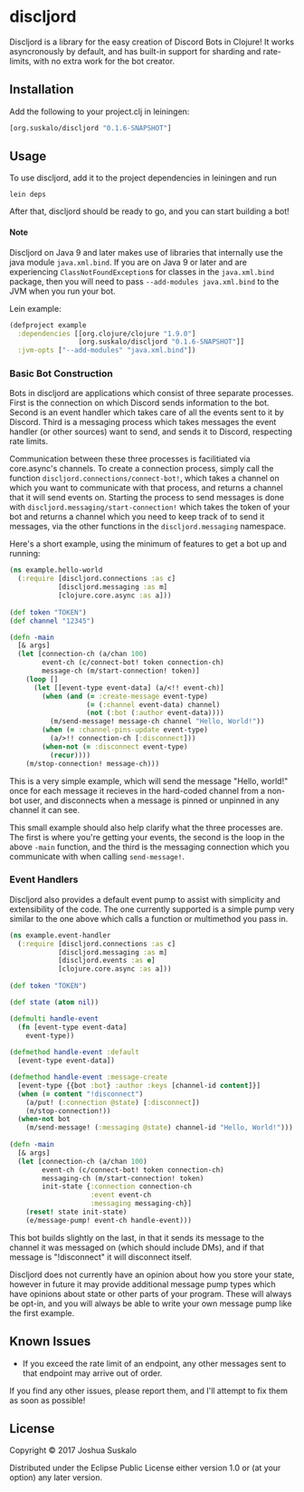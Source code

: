 # discljord

Discljord is a library for the easy creation of Discord Bots in Clojure! It works asyncronously by default, and has built-in support for sharding and rate-limits, with no extra work for the bot creator.

## Installation

Add the following to your project.clj in leiningen:

```clojure
[org.suskalo/discljord "0.1.6-SNAPSHOT"]
```

## Usage

To use discljord, add it to the project dependencies in leiningen and run
```
lein deps
```
After that, discljord should be ready to go, and you can start building a bot!

#### Note

Discljord on Java 9 and later makes use of libraries that internally use the java module `java.xml.bind`. If you are on Java 9 or later and are experiencing `ClassNotFoundException`s for classes in the `java.xml.bind` package, then you will need to pass `--add-modules java.xml.bind` to the JVM when you run your bot.

Lein example:
```clojure
(defproject example
  :dependencies [[org.clojure/clojure "1.9.0"]
                 [org.suskalo/discljord "0.1.6-SNAPSHOT"]]
  :jvm-opts ["--add-modules" "java.xml.bind"])
```

### Basic Bot Construction

Bots in discljord are applications which consist of three separate processes. First is the connection on which Discord sends information to the bot. Second is an event handler which takes care of all the events sent to it by Discord. Third is a messaging process which takes messages the event handler (or other sources) want to send, and sends it to Discord, respecting rate limits.

Communication between these three processes is facilitiated via core.async's channels. To create a connection process, simply call the function `discljord.connections/connect-bot!`, which takes a channel on which you want to communicate with that process, and returns a channel that it will send events on. Starting the process to send messages is done with `discljord.messaging/start-connection!` which takes the token of your bot and returns a channel which you need to keep track of to send it messages, via the other functions in the `discljord.messaging` namespace.

Here's a short example, using the minimum of features to get a bot up and running:

```clojure
(ns example.hello-world
  (:require [discljord.connections :as c]
            [discljord.messaging :as m]
            [clojure.core.async :as a]))
            
(def token "TOKEN")
(def channel "12345")

(defn -main
  [& args]
  (let [connection-ch (a/chan 100)
        event-ch (c/connect-bot! token connection-ch)
        message-ch (m/start-connection! token)]
    (loop []
      (let [[event-type event-data] (a/<!! event-ch)]
        (when (and (= :create-message event-type)
                   (= (:channel event-data) channel)
                   (not (:bot (:author event-data))))
          (m/send-message! message-ch channel "Hello, World!"))
        (when (= :channel-pins-update event-type)
          (a/>!! connection-ch [:disconnect]))
        (when-not (= :disconnect event-type)
          (recur))))
    (m/stop-connection! message-ch)))
```

This is a very simple example, which will send the message "Hello, world!" once for each message it recieves in the hard-coded channel from a non-bot user, and disconnects when a message is pinned or unpinned in any channel it can see.

This small example should also help clarify what the three processes are. The first is where you're getting your events, the second is the loop in the above `-main` function, and the third is the messaging connection which you communicate with when calling `send-message!`.

### Event Handlers

Discljord also provides a default event pump to assist with simplicity and extensibility of the code. The one currently supported is a simple pump very similar to the one above which calls a function or multimethod you pass in.

```clojure
(ns example.event-handler
  (:require [discljord.connections :as c]
            [discljord.messaging :as m]
            [discljord.events :as e]
            [clojure.core.async :as a]))
            
(def token "TOKEN")

(def state (atom nil))

(defmulti handle-event 
  (fn [event-type event-data]
    event-type))
    
(defmethod handle-event :default
  [event-type event-data])

(defmethod handle-event :message-create
  [event-type {{bot :bot} :author :keys [channel-id content]}]
  (when (= content "!disconnect")
    (a/put! (:connection @state) [:disconnect])
    (m/stop-connection!))
  (when-not bot
    (m/send-message! (:messaging @state) channel-id "Hello, World!")))
    
(defn -main
  [& args]
  (let [connection-ch (a/chan 100)
        event-ch (c/connect-bot! token connection-ch)
        messaging-ch (m/start-connection! token)
        init-state {:connection connection-ch
                    :event event-ch
                    :messaging messaging-ch}]
    (reset! state init-state)
    (e/message-pump! event-ch handle-event)))
```

This bot builds slightly on the last, in that it sends its message to the channel it was messaged on (which should include DMs), and if that message is "!disconnect" it will disconnect itself.

Discljord does not currently have an opinion about how you store your state, however in future it may provide additional message pump types which have opinions about state or other parts of your program. These will always be opt-in, and you will always be able to write your own message pump like the first example.

## Known Issues

- If you exceed the rate limit of an endpoint, any other messages sent to that endpoint may arrive out of order.

If you find any other issues, please report them, and I'll attempt to fix them as soon as possible!

## License

Copyright © 2017 Joshua Suskalo

Distributed under the Eclipse Public License either version 1.0 or (at
your option) any later version.
